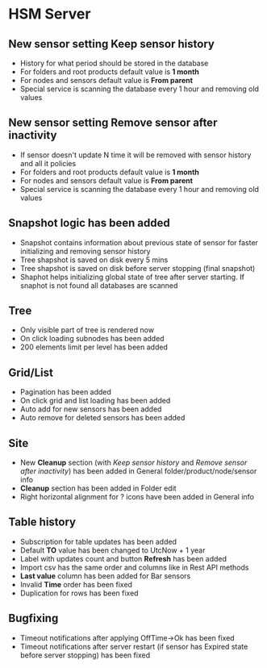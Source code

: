# HSM Server

## New sensor setting **Keep sensor history**
* History for what period should be stored in the database
* For folders and root products default value is **1 month**
* For nodes and sensors default value is **From parent**
* Special service is scanning the database every 1 hour and removing old values

## New sensor setting **Remove sensor after inactivity**
* If sensor doesn't update N time it will be removed with sensor history and all it policies
* For folders and root products default value is **1 month**
* For nodes and sensors default value is **From parent**
* Special service is scanning the database every 1 hour and removing old values


## Snapshot logic has been added

* Snapshot contains information about previous state of sensor for faster initializing and removing sensor history
* Tree shapshot is saved on disk every 5 mins
* Tree shapshot is saved on disk before server stopping (final snapshot)
* Shaphot helps initializing global state of tree after server starting. If snaphot is not found all databases are scanned

## Tree

* Only visible part of tree is rendered now
* On click loading subnodes has been added
* 200 elements limit per level has been added

## Grid/List

* Pagination has been added
* On click grid and list loading has been added
* Auto add for new sensors has been added
* Auto remove for deleted sensors has been added

## Site
* New **Cleanup** section (with *Keep sensor history* and *Remove sensor after inactivity*) has been added in General folder/product/node/sensor info
* **Cleanup** section has been added in Folder edit
* Right horizontal alignment for ? icons have been added in General info

## Table history
* Subscription for table updates has been added
* Default **TO** value has been changed to UtcNow + 1 year
* Label with updates count and button **Refresh** has been added
* Import csv has the same order and columns like in Rest API methods
* **Last value** column has been added for Bar sensors
* Invalid **Time** order has been fixed
* Duplication for rows has been fixed

## Bugfixing

* Timeout notifications after applying OffTime->Ok has been fixed
* Timeout notifications after server restart (if sensor has Expired state before server stopping) has been fixed